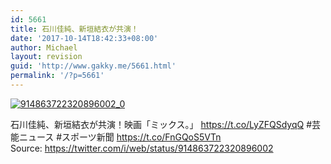 ```yaml
---
id: 5661
title: 石川佳純、新垣結衣が共演！
date: '2017-10-14T18:42:33+08:00'
author: Michael
layout: revision
guid: 'http://www.gakky.me/5661.html'
permalink: '/?p=5661'
---
```


[![914863722320896002_0](http://www.yui-aragaki.org/wp-content/uploads/2017/10/914863722320896002_0.jpg)](http://www.yui-aragaki.org/wp-content/uploads/2017/10/914863722320896002_0.jpg)

石川佳純、新垣結衣が共演！映画「ミックス。」 https://t.co/LyZFQSdyqQ #芸能ニュース #スポーツ新聞 https://t.co/FnGQoS5VTn  
Source: <https://twitter.com/i/web/status/914863722320896002>